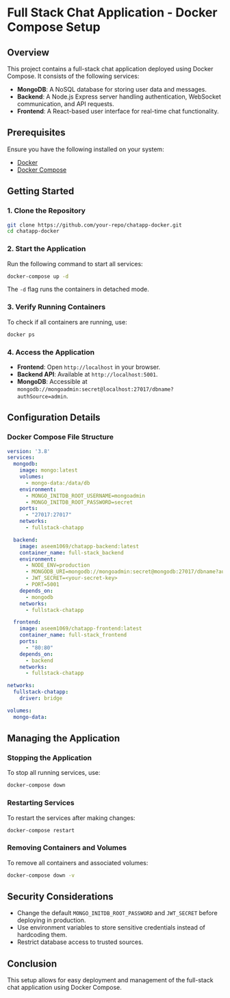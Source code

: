 # Full Stack Chat Application - Docker Compose Setup

## Overview
This project contains a full-stack chat application deployed using Docker Compose. It consists of the following services:

- **MongoDB**: A NoSQL database for storing user data and messages.
- **Backend**: A Node.js Express server handling authentication, WebSocket communication, and API requests.
- **Frontend**: A React-based user interface for real-time chat functionality.

## Prerequisites
Ensure you have the following installed on your system:
- [Docker](https://www.docker.com/get-started)
- [Docker Compose](https://docs.docker.com/compose/install/)

## Getting Started

### 1. Clone the Repository
```bash
git clone https://github.com/your-repo/chatapp-docker.git
cd chatapp-docker
```

### 2. Start the Application
Run the following command to start all services:
```bash
docker-compose up -d
```
The `-d` flag runs the containers in detached mode.

### 3. Verify Running Containers
To check if all containers are running, use:
```bash
docker ps
```

### 4. Access the Application
- **Frontend**: Open `http://localhost` in your browser.
- **Backend API**: Available at `http://localhost:5001`.
- **MongoDB**: Accessible at `mongodb://mongoadmin:secret@localhost:27017/dbname?authSource=admin`.

## Configuration Details

### Docker Compose File Structure
```yaml
version: '3.8'
services:
  mongodb:
    image: mongo:latest
    volumes:
      - mongo-data:/data/db
    environment:
      - MONGO_INITDB_ROOT_USERNAME=mongoadmin
      - MONGO_INITDB_ROOT_PASSWORD=secret
    ports:
      - "27017:27017"
    networks:
      - fullstack-chatapp

  backend:
    image: aseem1069/chatapp-backend:latest
    container_name: full-stack_backend
    environment:
      - NODE_ENV=production
      - MONGODB_URI=mongodb://mongoadmin:secret@mongodb:27017/dbname?authSource=admin
      - JWT_SECRET=<your-secret-key>
      - PORT=5001
    depends_on:
      - mongodb
    networks:
      - fullstack-chatapp

  frontend:
    image: aseem1069/chatapp-frontend:latest
    container_name: full-stack_frontend
    ports:
      - "80:80"
    depends_on:
      - backend
    networks:
      - fullstack-chatapp

networks:
  fullstack-chatapp:
    driver: bridge

volumes:
  mongo-data:
```

## Managing the Application

### Stopping the Application
To stop all running services, use:
```bash
docker-compose down
```

### Restarting Services
To restart the services after making changes:
```bash
docker-compose restart
```

### Removing Containers and Volumes
To remove all containers and associated volumes:
```bash
docker-compose down -v
```

## Security Considerations
- Change the default `MONGO_INITDB_ROOT_PASSWORD` and `JWT_SECRET` before deploying in production.
- Use environment variables to store sensitive credentials instead of hardcoding them.
- Restrict database access to trusted sources.

## Conclusion
This setup allows for easy deployment and management of the full-stack chat application using Docker Compose.  
 

